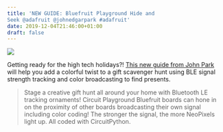 ```yaml
---
title: 'NEW GUIDE: Bluefruit Playground Hide and
Seek @adafruit @johnedgarpark #adafruit'
date: 2019-12-04T21:46:00+01:00
draft: false
---
```


![](https://cdn-blog.adafruit.com/uploads/2019/12/hideornament.gif)

Getting ready for the high tech holidays?! [This new guide from John Park](https://learn.adafruit.com/hide-n-seek-bluefruit-ornament/overview) will help you add a colorful twist to a gift scavenger hunt using BLE signal strength tracking and color broadcasting to find presents.

> Stage a creative gift hunt all around your home with Bluetooth LE tracking ornaments! Circuit Playground Bluefruit boards can hone in on the proximity of other boards broadcasting their own signal including color coding! The stronger the signal, the more NeoPixels light up. All coded with CircuitPython.